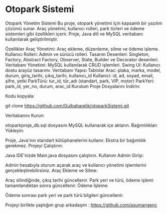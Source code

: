 # Otopark Sistemi
Otopark Yönetim Sistemi
Bu proje, otopark yönetimi için kapsamlı bir yazılım çözümü sunar. Araç yönetimi, kullanıcı rolleri, park türleri ve ödeme sistemleri gibi özellikleri içerir. Proje, Java dili ve MySQL veritabanı kullanılarak geliştirilmiştir.

Özellikler Araç Yönetimi: Araç ekleme, düzenleme, silme ve ödeme işleme. Kullanıcı Rolleri: Admin ve sürücü rolleri. Tasarım Desenleri: Singleton, Factory, Abstract Factory, Observer, State, Builder ve Decorator desenleri. Veritabanı Yönetimi: MySQL kullanılarak CRUD işlemleri. Swing UI: Kullanıcı dostu arayüz tasarımı. Veritabanı Yapısı Tablolar Arac: plaka, marka, model, durum, giriş_tarihi, çıkış_tarihi, kullanıcı_id Kullanici: id, ad, soyad, email, şifre, yetki ParkTürü: tur_id, tür_adı (standart, park, VIP, motor) ParkYeri: park_id, yer_no, durum, arac_id Kurulum Proje Dosyalarını İndirin:

Kodu kopyala:

git clone https://github.com/Gulbaharelik/otoparkSistemi.git

Veritabanını Kurun:

otoparkproje_db.sql dosyasını MySQL kullanarak içe aktarın. Bağımlılıkları Yükleyin:

Proje, Java'nın standart kütüphanelerini kullanır. Ekstra bir bağımlılık gerekmez. Projeyi Çalıştırın:

Java IDE'nizde Main.java dosyasını çalıştırın. Kullanım Admin Girişi:

Admin hesabıyla oturum açarak araç ve kullanıcı yönetimi işlemlerini gerçekleştirebilirsiniz. Araç Ekleme ve Silme:

Araç silindiğinde, çıkış tarihi güncellenir. Park yeri ve türü, ödeme işlemi tamamlandıktan sonra güncellenir. Ödeme İşleme:

Ödeme sonrası park yeri ve park türü bilgileri güncellenir.

Projeyi birlikte yaptığım grup arkadaşım : https://github.com/asumangenc
